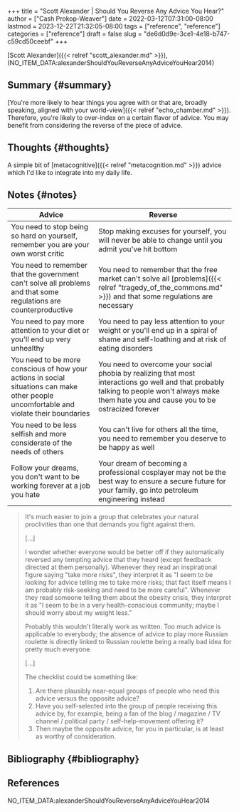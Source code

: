 +++
title = "Scott Alexander | Should You Reverse Any Advice You Hear?"
author = ["Cash Prokop-Weaver"]
date = 2022-03-12T07:31:00-08:00
lastmod = 2023-12-22T21:32:05-08:00
tags = ["reference", "reference"]
categories = ["reference"]
draft = false
slug = "de6d0d9e-3ce1-4e18-b747-c59cd50ceebf"
+++

[Scott Alexander]({{< relref "scott_alexander.md" >}}), (NO_ITEM_DATA:alexanderShouldYouReverseAnyAdviceYouHear2014)


## Summary {#summary}

[You're more likely to hear things you agree with or that are, broadly speaking, aligned with your world-view]({{< relref "echo_chamber.md" >}}). Therefore, you're likely to over-index on a certain flavor of advice. You may benefit from considering the reverse of the piece of advice.


## Thoughts {#thoughts}

A simple bit of [metacognitive]({{< relref "metacognition.md" >}}) advice which I'd like to integrate into my daily life.


## Notes {#notes}

| Advice                                                                                                                                  | Reverse                                                                                                                                                                                        |
|-----------------------------------------------------------------------------------------------------------------------------------------|------------------------------------------------------------------------------------------------------------------------------------------------------------------------------------------------|
| You need to stop being so hard on yourself, remember you are your own worst critic                                                      | Stop making excuses for yourself, you will never be able to change until you admit you've hit bottom                                                                                           |
| You need to remember that the government can't solve all problems and that some regulations are counterproductive                       | You need to remember that the free market can't solve all [problems]({{< relref "tragedy_of_the_commons.md" >}}) and that some regulations are necessary                                       |
| You need to pay more attention to your diet or you'll end up very unhealthy                                                             | You need to pay less attention to your weight or you'll end up in a spiral of shame and self-loathing and at risk of eating disorders                                                          |
| You need to be more conscious of how your actions in social situations can make other people uncomfortable and violate their boundaries | You need to overcome your social phobia by realizing that most interactions go well and that probably talking to people won't always make them hate you and cause you to be ostracized forever |
| You need to be less selfish and more considerate of the needs of others                                                                 | You can't live for others all the time, you need to remember you deserve to be happy as well                                                                                                   |
| Follow your dreams, you don't want to be working forever at a job you hate                                                              | Your dream of becoming a professional cosplayer may not be the best way to ensure a secure future for your family, go into petroleum engineering instead                                       |

> It's much easier to join a group that celebrates your natural proclivities than one that demands you fight against them.
>
> [...]
>
> I wonder whether everyone would be better off if they automatically reversed any tempting advice that they heard (except feedback directed at them personally). Whenever they read an inspirational figure saying "take more risks", they interpret it as "I seem to be looking for advice telling me to take more risks; that fact itself means I am probably risk-seeking and need to be more careful". Whenever they read someone telling them about the obesity crisis, they interpret it as "I seem to be in a very health-conscious community; maybe I should worry about my weight less."
>
> Probably this wouldn't literally work as written. Too much advice is applicable to everybody; the absence of advice to play more Russian roulette is directly linked to Russian roulette being a really bad idea for pretty much everyone.
>
> [...]
>
> The checklist could be something like:
>
> 1.  Are there plausibly near-equal groups of people who need this advice versus the opposite advice?
> 2.  Have you self-selected into the group of people receiving this advice by, for example, being a fan of the blog / magazine / TV channel / political party / self-help-movement offering it?
> 3.  Then maybe the opposite advice, for you in particular, is at least as worthy of consideration.


## Bibliography {#bibliography}

## References

<style>.csl-entry{text-indent: -1.5em; margin-left: 1.5em;}</style><div class="csl-bib-body">
  <div class="csl-entry">NO_ITEM_DATA:alexanderShouldYouReverseAnyAdviceYouHear2014</div>
</div>

